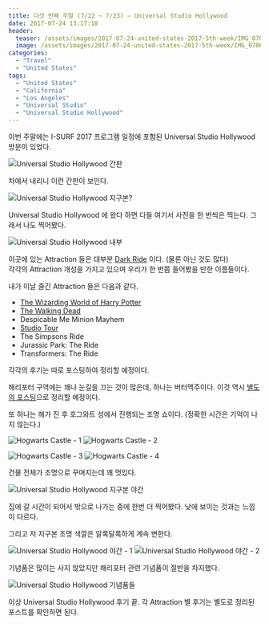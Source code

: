 ```yaml
---
title: 다섯 번째 주말 (7/22 ~ 7/23) – Universal Studio Hollywood
date: 2017-07-24 13:17:18
header:
  teaser: /assets/images/2017-07-24-united-states-2017-5th-week/IMG_0706.jpg
  image: /assets/images/2017-07-24-united-states-2017-5th-week/IMG_0706.jpg
categories:
  - "Travel"
  - "United States"
tags:
  - "United States"
  - "California"
  - "Los Angeles"
  - "Universal Studio"
  - "Universal Studio Hollywood"
---
```


이번 주말에는 I-SURF 2017 프로그램 일정에 포함된 Universal Studio Hollywood 방문이 있었다.

<!-- more -->

![Universal Studio Hollywood 간판](/assets/images/2017-07-24-united-states-2017-5th-week/IMG_0703.jpg)

차에서 내리니 이런 간판이 보인다.

![Universal Studio Hollywood 지구본?](/assets/images/2017-07-24-united-states-2017-5th-week/IMG_0706.jpg)

Universal Studio Hollywood 에 왔다 하면 다들 여기서 사진을 한 번씩은 찍는다. 그래서 나도 찍어봤다.

![Universal Studio Hollywood 내부](/assets/images/2017-07-24-united-states-2017-5th-week/IMG_0718.jpg)

이곳에 있는 Attraction 들은 대부분 [Dark Ride](https://namu.wiki/w/%EB%8B%A4%ED%81%AC%EB%9D%BC%EC%9D%B4%EB%93%9C) 이다. (물론 아닌 것도 많다)  
각각의 Attraction 개성을 가지고 있으며 우리가 한 번쯤 들어봤을 만한 이름들이다.

내가 이날 즐긴 Attraction 들은 다음과 같다.

- [The Wizarding World of Harry Potter](/universal-studio-hollywood-the-wizarding-world-of-harry-potter)
- [The Walking Dead](/universal-studio-hollywood-the-walking-dead)
- Despicable Me Minion Mayhem
- [Studio Tour](/universal-studio-hollywood-studio-tour)
- The Simpsons Ride
- Jurassic Park: The Ride
- Transformers: The Ride

각각의 후기는 따로 포스팅하여 정리할 예정이다.

해리포터 구역에는 꽤나 눈길을 끄는 것이 많은데, 하나는 버터맥주이다. 이것 역시 [별도의 포스팅](/universal-studio-hollywood-butterbeer)으로 정리할 예정이다.

또 하나는 해가 진 후 호그와트 성에서 진행되는 조명 쇼이다. (정확한 시간은 기억이 나지 않는다.)

![Hogwarts Castle - 1](/assets/images/2017-07-24-united-states-2017-5th-week/IMG_0892.jpg)
![Hogwarts Castle - 2](/assets/images/2017-07-24-united-states-2017-5th-week/IMG_0894.jpg)

![Hogwarts Castle - 3](/assets/images/2017-07-24-united-states-2017-5th-week/IMG_0895.jpg)
![Hogwarts Castle - 4](/assets/images/2017-07-24-united-states-2017-5th-week/IMG_0898.jpg)

건물 전체가 조명으로 꾸며지는데 꽤 멋있다.

![Universal Studio Hollywood 지구본 야간](/assets/images/2017-07-24-united-states-2017-5th-week/IMG_0915.jpg)

집에 갈 시간이 되어서 밖으로 나가는 중에 한번 더 찍어봤다. 낮에 보이는 것과는 느낌이 다르다.

그리고 저 지구본 조명 색깔은 알록달록하게 계속 변한다.

![Universal Studio Hollywood 야간 - 1](/assets/images/2017-07-24-united-states-2017-5th-week/IMG_0923.jpg)
![Universal Studio Hollywood 야간 - 2](/assets/images/2017-07-24-united-states-2017-5th-week/IMG_0932.jpg)

기념품은 많이는 사지 않았지만 해리포터 관련 기념품이 절반을 차지했다.

![Universal Studio Hollywood 기념품들](/assets/images/2017-07-24-united-states-2017-5th-week/KakaoTalk_Photo_2017-08-19-15-10-21.jpg)

이상 Universal Studio Hollywood 후기 끝. 각 Attraction 별 후기는 별도로 정리된 포스트를 확인하면 된다.
